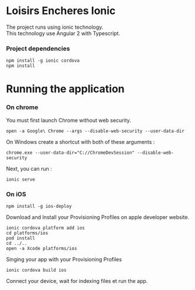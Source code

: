 # Loisirs Encheres Ionic

The project runs using ionic technology.  
This technology use Angular 2 with Typescript.


### Project dependencies

```
npm install -g ionic cordova
npm install
```

# Running the application

### On chrome

You must first launch Chrome without web security.

```
open -a Google\ Chrome --args --disable-web-security --user-data-dir
```

On Windows create a shortcut with both of these arguments :

```
chrome.exe --user-data-dir="C://ChromeDevSession" --disable-web-security
```

Next, you can run :

```
ionic serve
```

### On iOS

```
npm install -g ios-deploy
```

Download and Install your Provisioning Profiles on apple developer website.


```
ionic cordova platform add ios
cd platforms/ios 
pod install
cd ../..
open -a Xcode platforms/ios
```

Singing your app with your Provisioning Profiles

```
ionic cordova build ios
```

Connect your device, wait for indexing files et run the app.
